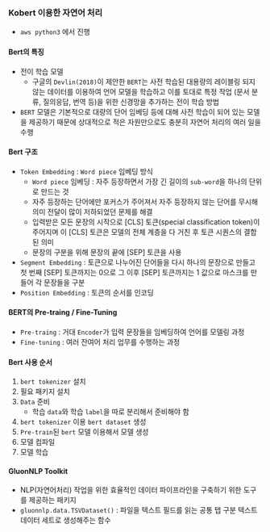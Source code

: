 ### Kobert 이용한 자연어 처리
- `aws python3` 에서 진행

#### Bert의 특징
- 전이 학습 모델
  - 구글의 `Devlin(2018)`이 제안한 `BERT`는 사전 학습된 대용량의 레이블링 되지 않는 데이터를 이용하여 언어 모델을 학습하고 이를 토대로 특정 작업 (문서 분류, 질의응답, 번역 등)을 위한 신경망을 추가하는 전이 학습 방법
- `BERT` 모델은 기본적으로 대량의 단어 임베딩 등에 대해 사전 학습이 되어 있는 모델을 제공하기 때문에 상대적으로 적은 자원만으로도 충분히 자연어 처리의 여러 일을 수행

#### Bert 구조
- `Token Embedding` : `Word piece` 임베딩 방식
  - `Word piece` 임베딩 : 자주 등장하면서 가장 긴 길이의 `sub-word`을 하나의 단위로 만드는 것
  - 자주 등장하는 단어에만 포커스가 주어져서 자주 등장하지 않는 단어를 무시해 의미 전달이 많이 저하되었던 문제를 해결
  - 입력받은 모든 문장의 시작으로 [CLS] 토큰(special classification token)이 주어지며 이 [CLS] 토큰은 모델의 전체 계층을 다 거친 후 토큰 시퀀스의 결합된 의미
  - 문장의 구분을 위해 문장의 끝에 [SEP] 토큰을 사용
- `Segment Embedding` : 토큰으로 나누어진 단어들을 다시 하나의 문장으로 만들고 첫 번째 [SEP] 토큰까지는 0으로 그 이후 [SEP] 토큰까지는 1 값으로 마스크를 만들어 각 문장들을 구분
- `Position Embedding` : 토큰의 순서를 인코딩

#### BERT의 Pre-traing / Fine-Tuning
- `Pre-traing` : 거대 `Encoder`가 입력 문장들을 임베딩하여 언어를 모델링 과정
- `Fine-tuning` : 여러 잔여어 처리 업무를 수행하는 과정

#### Bert 사용 순서
1. `bert tokenizer` 설치
2. 필요 패키지 설치
3. `Data` 준비
   - 학습 `data`와 학습 `label`을 따로 분리해서 준비해야 함
4. `bert tokenizer` 이용 `bert dataset` 생성
5. `Pre-train`된 `bert` 모델 이용해서 모델 생성
6. 모델 컴파일
7. 모델 학습

#### GluonNLP Toolkit
- NLP(자연어처리) 작업을 위한 효율적인 데이터 파이프라인을 구축하기 위한 도구를 제공하는 패키지
- `gluonnlp.data.TSVDataset()` : 파일을 텍스트 필드를 읽는 공통 탭 구분 텍스트 데이터 세트로 생성해주는 함수
